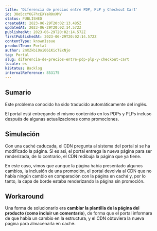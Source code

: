 ```yaml
---
title: 'Diferencia de precios entre PDP, PLP y Checkout Cart'
id: 3Oo5ccYOG7hcEXYaROxXMV
status: PUBLISHED
createdAt: 2023-06-29T20:02:13.485Z
updatedAt: 2023-06-29T20:02:14.572Z
publishedAt: 2023-06-29T20:02:14.572Z
firstPublishedAt: 2023-06-29T20:02:14.572Z
contentType: knownIssue
productTeam: Portal
author: 2mXZkbi0oi061KicTExNjo
tag: Portal
slug: diferencia-de-precios-entre-pdp-plp-y-checkout-cart
locale: es
kiStatus: Backlog
internalReference: 853175
---
```


## Sumario

<div class="alert alert-info">
  <p>Este problema conocido ha sido traducido automáticamente del inglés.</p>
</div>



El portal está entregando el mismo contenido en los PDPs y PLPs incluso después de algunas actualizaciones como promociones.



## Simulación



Con una caché caducada, el CDN pregunta al sistema del portal si se ha modificado la página. Si es así, el portal entrega la nueva página para ser renderizada, de lo contrario, el CDN redibuja la página que ya tiene.

En este caso, vimos que aunque la página había presentado algunos cambios, la inclusión de una promoción, el portal devolvía al CDN que no había ningún cambio en comparación con la página en caché y, por lo tanto, la capa de borde estaba renderizando la página sin promoción.



## Workaround



Una forma de solucionarlo era **cambiar la plantilla de la página del producto (como incluir un comentario**), de forma que el portal informara de que había un cambio en la estructura, y el CDN obtuviera la nueva página para almacenarla en caché.




